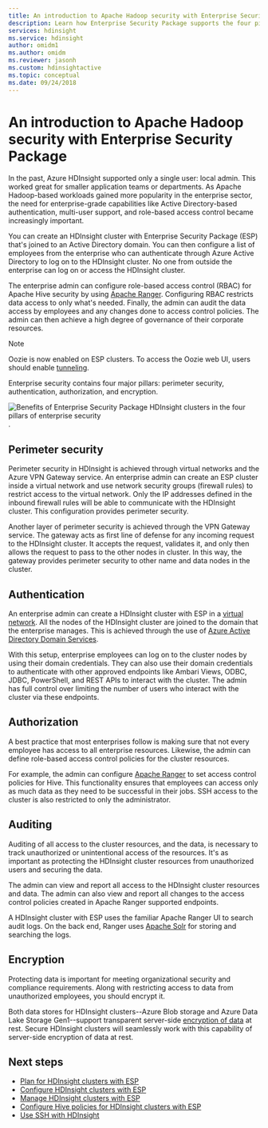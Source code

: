 ```yaml
---
title: An introduction to Apache Hadoop security with Enterprise Security Package
description: Learn how Enterprise Security Package supports the four pillars of enterprise security.
services: hdinsight
ms.service: hdinsight
author: omidm1
ms.author: omidm
ms.reviewer: jasonh
ms.custom: hdinsightactive
ms.topic: conceptual
ms.date: 09/24/2018
---
```

# An introduction to Apache Hadoop security with Enterprise Security Package

In the past, Azure HDInsight supported only a single user: local admin. This worked great for smaller application teams or departments. As Apache Hadoop-based workloads gained more popularity in the enterprise sector, the need for enterprise-grade capabilities like Active Directory-based authentication, multi-user support, and role-based access control became increasingly important. 

You can create an HDInsight cluster with Enterprise Security Package (ESP) that's joined to an Active Directory domain. You can then configure a list of employees from the enterprise who can authenticate through Azure Active Directory to log on to the HDInsight cluster. No one from outside the enterprise can log on or access the HDInsight cluster. 

The enterprise admin can configure role-based access control (RBAC) for Apache Hive security by using [Apache Ranger](https://hortonworks.com/apache/ranger/). Configuring RBAC restricts data access to only what's needed. Finally, the admin can audit the data access by employees and any changes done to access control policies. The admin can then achieve a high degree of governance of their corporate resources.

> [!NOTE]
> Oozie is now enabled on ESP clusters. To access the Oozie web UI, users should enable [tunneling](../hdinsight-linux-ambari-ssh-tunnel.md).

Enterprise security contains four major pillars: perimeter security, authentication, authorization, and encryption.

![Benefits of Enterprise Security Package HDInsight clusters in the four pillars of enterprise security](./media/apache-domain-joined-introduction/hdinsight-domain-joined-four-pillars.png).

## Perimeter security
Perimeter security in HDInsight is achieved through virtual networks and the Azure VPN Gateway service. An enterprise admin can create an ESP cluster inside a virtual network and use network security groups (firewall rules) to restrict access to the virtual network. Only the IP addresses defined in the inbound firewall rules will be able to communicate with the HDInsight cluster. This configuration provides perimeter security.

Another layer of perimeter security is achieved through the VPN Gateway service. The gateway acts as first line of defense for any incoming request to the HDInsight cluster. It accepts the request, validates it, and only then allows the request to pass to the other nodes in cluster. In this way, the gateway provides perimeter security to other name and data nodes in the cluster.

## Authentication
An enterprise admin can create a HDInsight cluster with ESP in a [virtual network](https://azure.microsoft.com/services/virtual-network/). All the nodes of the HDInsight cluster are joined to the domain that the enterprise manages. This is achieved through the use of [Azure Active Directory Domain Services](../../active-directory-domain-services/active-directory-ds-overview.md). 

With this setup, enterprise employees can log on to the cluster nodes by using their domain credentials. They can also use their domain credentials to authenticate with other approved endpoints like Ambari Views, ODBC, JDBC, PowerShell, and REST APIs to interact with the cluster. The admin has full control over limiting the number of users who interact with the cluster via these endpoints.

## Authorization
A best practice that most enterprises follow is making sure that not every employee has access to all enterprise resources. Likewise, the admin can define role-based access control policies for the cluster resources. 

For example, the admin can configure [Apache Ranger](https://hortonworks.com/apache/ranger/) to set access control policies for Hive. This functionality ensures that employees can access only as much data as they need to be successful in their jobs. SSH access to the cluster is also restricted to only the administrator.

## Auditing
Auditing of all access to the cluster resources, and the data, is necessary to track unauthorized or unintentional access of the resources. It's as important as protecting the HDInsight cluster resources from unauthorized users and securing the data. 

The admin can view and report all access to the HDInsight cluster resources and data. The admin can also view and report all changes to the access control policies created in Apache Ranger supported endpoints. 

A HDInsight cluster with ESP uses the familiar Apache Ranger UI to search audit logs. On the back end, Ranger uses [Apache Solr](https://hortonworks.com/apache/solr/) for storing and searching the logs.

## Encryption
Protecting data is important for meeting organizational security and compliance requirements. Along with restricting access to data from unauthorized employees, you should encrypt it. 

Both data stores for HDInsight clusters--Azure Blob storage and Azure Data Lake Storage Gen1--support transparent server-side [encryption of data](../../storage/common/storage-service-encryption.md) at rest. Secure HDInsight clusters will seamlessly work with this capability of server-side encryption of data at rest.

## Next steps

* [Plan for HDInsight clusters with ESP](apache-domain-joined-architecture.md)
* [Configure HDInsight clusters with ESP](apache-domain-joined-configure.md)
* [Manage HDInsight clusters with ESP](apache-domain-joined-manage.md)
* [Configure Hive policies for HDInsight clusters with ESP](apache-domain-joined-run-hive.md)
* [Use SSH with HDInsight](../hdinsight-hadoop-linux-use-ssh-unix.md#domainjoined)

